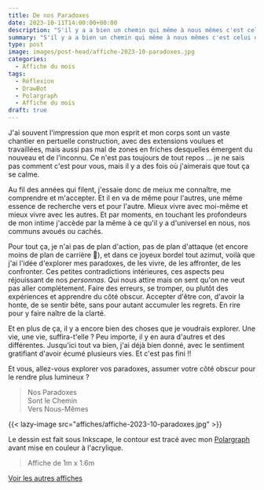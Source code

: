 ```yaml
---
title: De nos Paradoxes
date: 2023-10-11T14:00:00+00:00
description: "S'il y a a bien un chemin qui même à nous mêmes c'est celui de nos paradoxes."
summary: "S'il y a a bien un chemin qui même à nous mêmes c'est celui de nos paradoxes"
type: post
image: images/post-head/affiche-2023-10-paradoxes.jpg
categories: 
  - Affiche du mois
tags:
  - Réflexion
  - DrawBot
  - Polargraph
  - Affiche du mois
draft: true
---
```


J'ai souvent l'impression que mon esprit et mon corps sont un vaste chantier
en pertuelle construction, avec des extensions voulues et travaillées, mais 
aussi pas mal de zones en friches desquelles émergent du nouveau et de l'inconnu. 
Ce n'est pas toujours de tout repos ... je ne sais pas comment c'est pour vous, mais il y 
a des fois où j'aimerais que tout ça se calme.

Au fil des années qui filent, j'essaie donc de meiux me connaître, me comprendre et m'accepter. 
Et il en va de même pour l'autres, une même essence de recherche vers et pour l'autre. 
Mieux vivre avec moi-même et mieux vivre avec les autres. 
Et par moments, en touchant les profondeurs de mon intime j'accède par la même à ce 
qu'il y a d'universel en nous, nos communs avoués ou cachés.

Pour tout ça, je n'ai pas de plan d'action, pas de plan d'attaque (et encore moins 
de plan de carrière 🤗), et dans ce joyeux bordel tout azimut, voilà que j'ai l'idée
d'explorer mes paradoxes, de les vivre, de les affronter, de les confronter. 
Ces petites contradictions intérieures, ces aspects peu réjouissant de nos *personnas*. 
Qui nous attire mais on sent qu'on ne veut pas aller complétement. 
Faire des erreurs, se tromper, ou plutôt des expériences et 
apprendre du côté obscur. Accepter d'être con, d'avoir la honte, de se sentir bête, 
sans pour autant accumuler les regrets. En rire pour y faire naître de la clarté.

Et en plus de ça, il y a encore bien des choses que je voudrais explorer. Une vie, 
une vie, suffira-t'elle ? Peu importe, il y en aura d'autres et des différentes. 
Jusqu'ici tout va bien, j'ai déjà bien donné, avec le sentiment gratifiant d'avoir écumé 
plusieurs vies. Et c'est pas fini !!

Et vous, allez-vous explorer vos paradoxes, assumer votre côté obscur pour le rendre
plus lumineux ?

> Nos Paradoxes  
> Sont le Chemin  
> Vers Nous-Mêmes

{{< lazy-image src="affiches/affiche-2023-10-paradoxes.jpg" >}}

Le dessin est fait sous Inkscape, le contour est tracé avec mon [Polargraph](../drawbot-polargraph)
avant mise en couleur à l'acrylique.

> Affiche de 1m x 1.6m

[Voir les autres affiches](/categories/affiche-du-mois)
